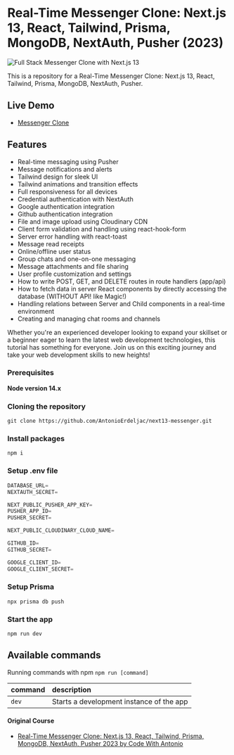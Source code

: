 # Real-Time Messenger Clone: Next.js 13, React, Tailwind, Prisma, MongoDB, NextAuth, Pusher (2023)

![Full Stack Messenger Clone with Next.js 13](https://user-images.githubusercontent.com/23248726/236631198-90414da5-ee43-46a9-8898-70b003bcd83d.png)

This is a repository for a Real-Time Messenger Clone: Next.js 13, React, Tailwind, Prisma, MongoDB, NextAuth, Pusher.

## Live Demo

- [Messenger Clone](https://messenger-ajfm88.vercel.app)

## Features

- Real-time messaging using Pusher
- Message notifications and alerts
- Tailwind design for sleek UI
- Tailwind animations and transition effects
- Full responsiveness for all devices
- Credential authentication with NextAuth
- Google authentication integration
- Github authentication integration
- File and image upload using Cloudinary CDN
- Client form validation and handling using react-hook-form
- Server error handling with react-toast
- Message read receipts
- Online/offline user status
- Group chats and one-on-one messaging
- Message attachments and file sharing
- User profile customization and settings
- How to write POST, GET, and DELETE routes in route handlers (app/api)
- How to fetch data in server React components by directly accessing the database (WITHOUT API! like Magic!)
- Handling relations between Server and Child components in a real-time environment
- Creating and managing chat rooms and channels

Whether you're an experienced developer looking to expand your skillset or a beginner eager to learn the latest web development technologies, this tutorial has something for everyone. Join us on this exciting journey and take your web development skills to new heights!

### Prerequisites

**Node version 14.x**

### Cloning the repository

```shell
git clone https://github.com/AntonioErdeljac/next13-messenger.git
```

### Install packages

```shell
npm i
```

### Setup .env file

```js
DATABASE_URL=
NEXTAUTH_SECRET=

NEXT_PUBLIC_PUSHER_APP_KEY=
PUSHER_APP_ID=
PUSHER_SECRET=

NEXT_PUBLIC_CLOUDINARY_CLOUD_NAME=

GITHUB_ID=
GITHUB_SECRET=

GOOGLE_CLIENT_ID=
GOOGLE_CLIENT_SECRET=
```

### Setup Prisma

```shell
npx prisma db push

```

### Start the app

```shell
npm run dev
```

## Available commands

Running commands with npm `npm run [command]`

| command | description                              |
| :------ | :--------------------------------------- |
| `dev`   | Starts a development instance of the app |

#### Original Course

- [Real-Time Messenger Clone: Next.js 13, React, Tailwind, Prisma, MongoDB, NextAuth, Pusher 2023 by Code With Antonio](https://www.youtube.com/watch?v=PGPGcKBpAk8)
